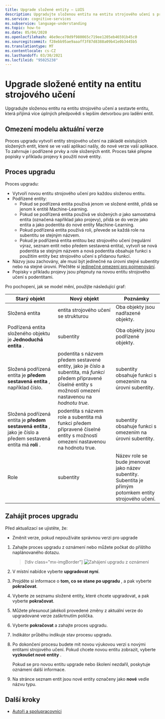 ```yaml
---
title: Upgrade složené entity – LUIS
description: Upgradujte složenou entitu na entitu strojového učení s procesem upgradu na portálu LUIS.
ms.service: cognitive-services
ms.subservice: language-understanding
ms.topic: how-to
ms.date: 05/04/2020
ms.openlocfilehash: 46e9ece70d9f980065c719ee1205eb46591b45c0
ms.sourcegitcommit: f28ebb95ae9aaaff3f87d8388a09b41e0b3445b5
ms.translationtype: MT
ms.contentlocale: cs-CZ
ms.lasthandoff: 03/30/2021
ms.locfileid: "95025238"
---
```

# <a name="upgrade-composite-entity-to-machine-learning-entity"></a>Upgrade složené entity na entitu strojového učení

Upgradujte složenou entitu na entitu strojového učení a sestavte entitu, která přijímá více úplných předpovědi s lepším detvorbou pro ladění entit.

## <a name="current-version-model-restrictions"></a>Omezení modelu aktuální verze

Proces upgradu vytvoří entity strojového učení na základě existujících složených entit, které se ve vaší aplikaci našly, do nové verze vaší aplikace. To zahrnuje i podřízené prvky a role složených entit. Proces také přepne popisky v příkladu projevy k použití nové entity.

## <a name="upgrade-process"></a>Proces upgradu

Proces upgradu:
* Vytvoří novou entitu strojového učení pro každou složenou entitu.
* Podřízené entity:
    * Pokud se podřízená entita používá jenom ve složené entitě, přidá se jenom k entitě Machine-Learning.
    * Pokud se podřízená entita používá ve složených _a_ jako samostatná entita (označená například jako projevy), přidá se do verze jako entita a jako podentita do nové entity Machine-Learning.
    * Pokud podřízená entita používá roli, převede se každá role na subentitu se stejným názvem.
    * Pokud je podřízená entita entitou bez strojového učení (regulární výraz, seznam entit nebo předem sestavená entita), vytvoří se nová podentita se stejným názvem a nová podentita obsahuje funkci s použitím entity bez strojového učení s přidanou funkcí.
* Názvy jsou zachovány, ale musí být jedinečné na úrovni stejné subentity nebo na stejné úrovni. Přečtěte si [jedinečné omezení pro pojmenování](./luis-limits.md#name-uniqueness).
* Popisky v příkladu projevy jsou přepnuty na novou entitu strojového učení s podentitami.

Pro pochopení, jak se model mění, použijte následující graf:

|Starý objekt|Nový objekt|Poznámky|
|--|--|--|
|Složená entita|entita strojového učení se strukturou|Oba objekty jsou nadřazené objekty.|
|Podřízená entita složeného objektu je **Jednoduchá entita** .|subentity|Oba objekty jsou podřízené objekty.|
|Složená podřízená entita je **předem sestavená entita** , například číslo.|podentita s názvem předem sestavené entity, jako je číslo a subentita, má _funkci_ předem připravené číselné entity s možností omezení nastavenou na _hodnotu true_.|subentity obsahuje funkci s omezením na úrovni subentity.|
|Složená podřízená entita je **předem sestavená entita** , jako je číslo a předem sestavená entita má **roli** .|podentita s názvem role a subentita má funkci předem připravené číselné entity s možností omezení nastavenou na hodnotu true.|subentity obsahuje funkci s omezením na úrovni subentity.|
|Role|subentity|Název role se bude jmenovat jako název subentity. Subentita je přímým potomkem entity strojového učení.|

## <a name="begin-upgrade-process"></a>Zahájit proces upgradu

Před aktualizací se ujistěte, že:

* Změnit verze, pokud nepoužíváte správnou verzi pro upgrade


1. Zahajte proces upgradu z oznámení nebo můžete počkat do příštího naplánovaného dotazu.

    > [!div class="mx-imgBorder"]
    > ![Zahájení upgradu z oznámení](./media/update-composite-entity/notification-begin-update.png)

1. V místní nabídce vyberte **upgradovat nyní**.

1. Projděte si informace o **tom, co se stane po upgradu** , a pak vyberte **pokračovat**.

1. Vyberte ze seznamu složené entity, které chcete upgradovat, a pak vyberte **pokračovat**.

1. Můžete přesunout jakékoli provedené změny z aktuální verze do upgradované verze zaškrtnutím políčka.

1. Vyberte **pokračovat** a zahajte proces upgradu.

1. Indikátor průběhu indikuje stav procesu upgradu.

1. Po dokončení procesu budete mít novou výukovou verzi s novými entitami strojového učení. Pokud chcete novou entitu zobrazit, vyberte **vyzkoušet nové entity** .

    Pokud se pro novou entitu upgrade nebo školení nezdařil, poskytuje oznámení další informace.

1. Na stránce seznam entit jsou nové entity označeny jako **nové** vedle názvu typu.

## <a name="next-steps"></a>Další kroky

* [Autoři a spolupracovníci](luis-how-to-collaborate.md)